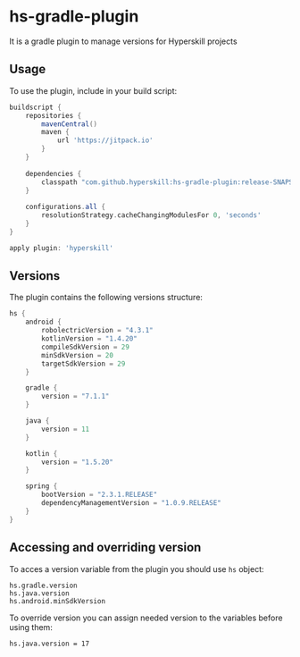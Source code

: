 # hs-gradle-plugin

It is a gradle plugin to manage versions for Hyperskill projects

## Usage

To use the plugin, include in your build script:

```gradle
buildscript {
    repositories {
        mavenCentral()
        maven {
            url 'https://jitpack.io'
        }
    }
    
    dependencies {
        classpath "com.github.hyperskill:hs-gradle-plugin:release-SNAPSHOT"
    }
    
    configurations.all {
        resolutionStrategy.cacheChangingModulesFor 0, 'seconds'
    }
}

apply plugin: 'hyperskill'
```

## Versions

The plugin contains the following versions structure:

```gradle
hs {
    android {
        robolectricVersion = "4.3.1"
        kotlinVersion = "1.4.20"
        compileSdkVersion = 29
        minSdkVersion = 20
        targetSdkVersion = 29
    }

    gradle {
        version = "7.1.1"
    }

    java {
        version = 11
    }

    kotlin {
        version = "1.5.20"
    }

    spring {
        bootVersion = "2.3.1.RELEASE"
        dependencyManagementVersion = "1.0.9.RELEASE"
    }
}
```

## Accessing and overriding version

To acces a version variable from the plugin you should use `hs` object:

```
hs.gradle.version
hs.java.version
hs.android.minSdkVersion
```

To override version you can assign needed version to the variables before using them:

```
hs.java.version = 17
```
